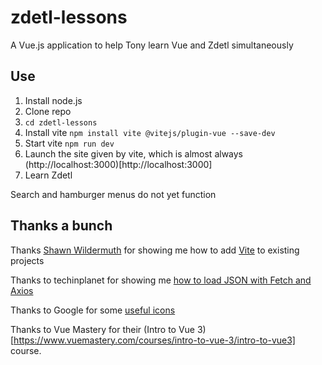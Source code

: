 # zdetl-lessons
A Vue.js application to help Tony learn Vue and Zdetl simultaneously

## Use
1. Install node.js
2. Clone repo
3. `cd zdetl-lessons`
4. Install vite `npm install vite @vitejs/plugin-vue --save-dev`
5. Start vite `npm run dev`
6. Launch the site given by vite, which is almost always (http://localhost:3000)[http://localhost:3000]
7. Learn Zdetl

Search and hamburger menus do not yet function

## Thanks a bunch
Thanks [Shawn Wildermuth](https://wildermuth.com/2021/01/10/Vite-for-Existing-Vue-CLI-Projects) for showing me how to add [Vite](https://vitejs.dev/) to existing projects

Thanks to techinplanet for showing me [how to load JSON with Fetch and Axios](https://techinplanet.com/read-and-display-json-data-from-external-file-in-vue-js/)

Thanks to Google for some [useful icons](https://fonts.google.com/icons)

Thanks to Vue Mastery for their (Intro to Vue 3)[https://www.vuemastery.com/courses/intro-to-vue-3/intro-to-vue3] course.